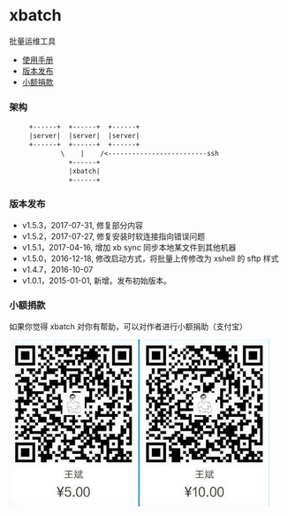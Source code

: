 # xbatch

批量运维工具

* [使用手册](https://github.com/BillWang139967/xbatch/wiki)
* [版本发布](#版本发布)
* [小额捐款](#小额捐款)

### 架构

```
     +------+  +------+  +------+
     |server|  |server|  |server|
     +------+  +------+  +------+
             \    |    /<-------------------------ssh
               +------+
               |xbatch|
               +------+
```

### 版本发布

* v1.5.3，2017-07-31, 修复部分内容
* v1.5.2，2017-07-27, 修复安装时软连接指向错误问题
* v1.5.1，2017-04-16, 增加 xb sync 同步本地某文件到其他机器
* v1.5.0，2016-12-18, 修改启动方式，将批量上传修改为 xshell 的 sftp 样式
* v1.4.7，2016-10-07
* v1.0.1，2015-01-01, 新增。发布初始版本。

### 小额捐款

如果你觉得 xbatch 对你有帮助，可以对作者进行小额捐助（支付宝）

![Screenshot](images/5.jpg)
